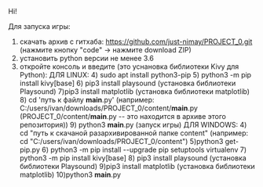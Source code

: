 
Hi!

Для запуска игры: 
1) скачать архив с гитхаба: https://github.com/just-nimay/PROJECT_0.git (нажмите кнопку "code" -> нажмите download ZIP)
2) установить python версии не менее 3.6
3) откройте консоль и введите (это уснановка библиотеки Kivy для Python): 
    ДЛЯ LINUX:
    	4) sudo apt install python3-pip
		5) python3 -m pip install kivy[base]
		6) pip3 install playsound (установка библиотеки Playsound)
		7)pip3 install matplotlib (установка библиотеки matplotlib)
		8) cd 'путь к файлу __main__.py' (например: C:/users/ivan/downloads/PROJECT_0/content/__main__.py (PROJECT_0/content/__main__.py -- это находится в архиве этого репозитория))
		9) python3 __main__.py (запуск игры)
	ДЛЯ WINDOWS:
		4) cd "путь к скачаной разархивированной папке content" (например: cd "C:/users/ivan/downloads/PROJECT_0/content")
		5)python3 get-pip.py
		6) python3 -m pip install --upgrade pip setuptools virtualenv
		7) python3 -m pip install kivy[base] 
		8) pip3 install playsound (установка библиотеки Playsound)
		9)pip3 install matplotlib (установка библиотеки matplotlib)
		10)python3 __main__.py



